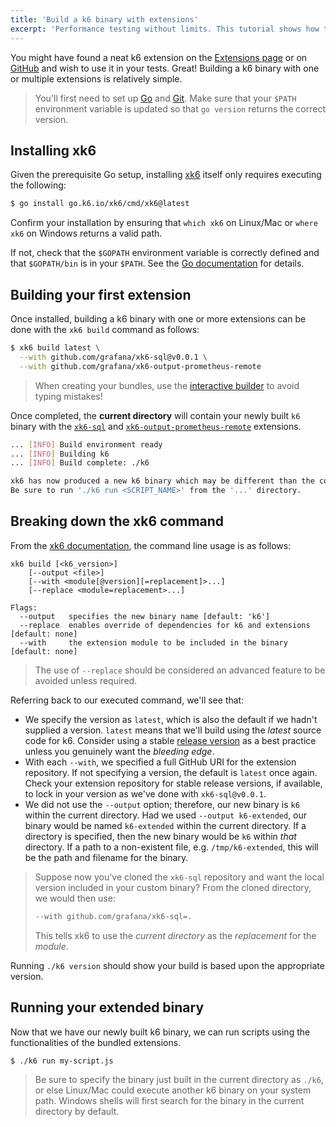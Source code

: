 ```yaml
---
title: 'Build a k6 binary with extensions'
excerpt: 'Performance testing without limits. This tutorial shows how to build a k6 binary that includes one or many extensions using xk6.'
---
```


You might have found a neat k6 extension on the [Extensions page](/extensions/explore/) or on
[GitHub](https://github.com/topics/xk6) and wish to use it in your tests. Great! Building a k6 
binary with one or multiple extensions is relatively simple. 

> You'll first need to set up [Go](https://golang.org/doc/install) and [Git](https://git-scm.com/). 
> Make sure that your `$PATH` environment variable is updated so that `go version` returns 
> the correct version.

## Installing xk6

Given the prerequisite Go setup, installing [xk6](https://github.com/grafana/xk6) itself only requires 
executing the following:
```bash
$ go install go.k6.io/xk6/cmd/xk6@latest
```

Confirm your installation by ensuring that `which xk6` on Linux/Mac or `where xk6` on Windows returns 
a valid path. 

If not, check that the `$GOPATH` environment variable is correctly defined and that `$GOPATH/bin` 
is in your `$PATH`. See the [Go documentation](https://golang.org/cmd/go/#hdr-GOPATH_environment_variable) 
for details.

## Building your first extension

Once installed, building a k6 binary with one or more extensions can be done with the `xk6 build` 
command as follows:

```bash
$ xk6 build latest \
  --with github.com/grafana/xk6-sql@v0.0.1 \
  --with github.com/grafana/xk6-output-prometheus-remote
```

> When creating your bundles, use the [interactive builder](/extensions/bundle-builder/) to avoid typing mistakes!

Once completed, the **current directory** will contain your newly built `k6` binary with 
the [`xk6-sql`](https://github.com/grafana/xk6-sql) and [`xk6-output-prometheus-remote`](https://github.com/grafana/xk6-output-prometheus-remote) 
extensions.

```bash
... [INFO] Build environment ready
... [INFO] Building k6
... [INFO] Build complete: ./k6

xk6 has now produced a new k6 binary which may be different than the command on your system path!
Be sure to run './k6 run <SCRIPT_NAME>' from the '...' directory.
```

## Breaking down the xk6 command

From the [xk6 documentation](https://github.com/grafana/xk6/#command-usage), the command line usage is as follows:

```plain
xk6 build [<k6_version>]
    [--output <file>]
    [--with <module[@version][=replacement]>...]
    [--replace <module=replacement>...]
    
Flags:
  --output   specifies the new binary name [default: 'k6']
  --replace  enables override of dependencies for k6 and extensions [default: none]
  --with     the extension module to be included in the binary [default: none]
```

> The use of `--replace` should be considered an advanced feature to be avoided unless required.

Referring back to our executed command, we'll see that:
- We specify the version as `latest`, which is also the default if we hadn't supplied 
  a version. `latest` means that we'll build using the _latest_ source code for k6. Consider using 
  a stable [release version](https://github.com/grafana/k6/releases) as a best practice unless
  you genuinely want the _bleeding edge_.
- With each `--with`, we specified a full GitHub URI for the extension repository. If not specifying 
  a version, the default is `latest` once again. Check your extension repository for stable
  release versions, if available, to lock in your version as we've done with `xk6-sql@v0.0.1`.
- We did not use the `--output` option; therefore, our new binary is `k6` within the current directory. 
  Had we used `--output k6-extended`, our binary would be named `k6-extended` within the current 
  directory. If a directory is specified, then the new binary would be `k6` within 
  _that_ directory. If a path to a non-existent file, e.g. `/tmp/k6-extended`, this will be the
  path and filename for the binary.

> Suppose now you've cloned the `xk6-sql` repository and want the local version included in your 
> custom binary? From the cloned directory, we would then use:
> ```bash
> --with github.com/grafana/xk6-sql=.
> ```
> This tells xk6 to use the _current directory_ as the _replacement_ for the _module_.

Running `./k6 version` should show your build is based upon the appropriate version.

## Running your extended binary

Now that we have our newly built k6 binary, we can run scripts using the functionalities 
of the bundled extensions.

```bash
$ ./k6 run my-script.js
```

> Be sure to specify the binary just built in the current directory as `./k6`, or else
> Linux/Mac could execute another k6 binary on your system path. Windows shells will 
> first search for the binary in the current directory by default.


<!-- TODO: Is this really necessary here? Preserving for the time being.
> Also note that because of the way xk6 works, vendored dependencies (the `vendor`
directory created by `go mod vendor`) will **not** be taken into account when
building a binary, and you don't need to commit them to the extension repository.
-->
